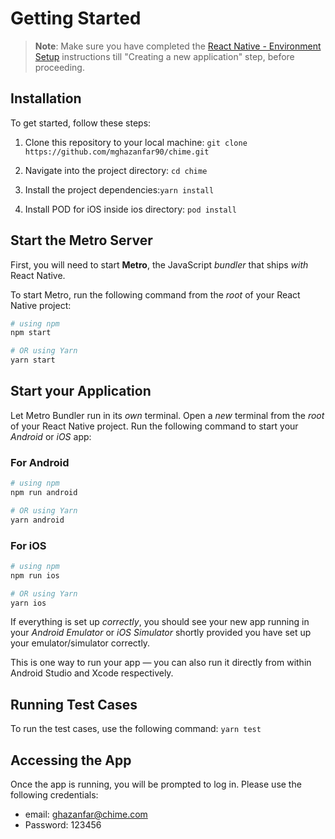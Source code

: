 # Getting Started

>**Note**: Make sure you have completed the [React Native - Environment Setup](https://reactnative.dev/docs/environment-setup) instructions till "Creating a new application" step, before proceeding.

## Installation

To get started, follow these steps:

1. Clone this repository to your local machine: `git clone https://github.com/mghazanfar90/chime.git`

2. Navigate into the project directory: `cd chime`

3. Install the project dependencies:`yarn install`

4. Install POD for iOS inside ios directory: `pod install`


## Start the Metro Server

First, you will need to start **Metro**, the JavaScript _bundler_ that ships _with_ React Native.

To start Metro, run the following command from the _root_ of your React Native project:

```bash
# using npm
npm start

# OR using Yarn
yarn start
```

## Start your Application

Let Metro Bundler run in its _own_ terminal. Open a _new_ terminal from the _root_ of your React Native project. Run the following command to start your _Android_ or _iOS_ app:

### For Android

```bash
# using npm
npm run android

# OR using Yarn
yarn android
```

### For iOS

```bash
# using npm
npm run ios

# OR using Yarn
yarn ios
```

If everything is set up _correctly_, you should see your new app running in your _Android Emulator_ or _iOS Simulator_ shortly provided you have set up your emulator/simulator correctly.

This is one way to run your app — you can also run it directly from within Android Studio and Xcode respectively.

## Running Test Cases

To run the test cases, use the following command: `yarn test`

## Accessing the App

Once the app is running, you will be prompted to log in. Please use the following credentials:

- email: ghazanfar@chime.com
- Password: 123456
